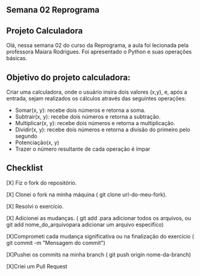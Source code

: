 ## Semana 02 Reprograma

## Projeto Calculadora

Olá, nessa semana 02 do curso da Reprograma, a aula foi lecionada pela professora Maiara Rodrigues. Foi apresentado o Python e suas operações básicas.

## Objetivo do projeto calculadora:

Criar uma calculadora, onde o usuário insira dois valores (x,y), e, após a entrada, sejam realizados os cálculos através das seguintes operações:

- Somar(x, y): recebe dois números e retorna a soma.
- Subtrair(x, y): recebe dois números e retorna a subtração.
- Multiplicar(x, y): recebe dois números e retorna a multiplicação.
- Dividir(x, y): recebe dois números e retorna a divisão do primeiro pelo segundo
- Potenciação(x, y)
- Trazer o número resultante de cada operação é ímpar

## Checklist

[X] Fiz o fork do repositório.

[X] Clonei o fork na minha máquina ( git clone url-do-meu-fork).

[X] Resolvi o exercício.

[X] Adicionei as mudanças. ( git add .para adicionar todos os arquivos, ou git add nome_do_arquivopara adicionar um arquivo específico)

[X]Comprometi cada mudança significativa ou na finalização do exercício ( git commit -m "Mensagem do commit")

[X]Pushei os commits na minha branch ( git push origin nome-da-branch)

[X]Criei um Pull Request
